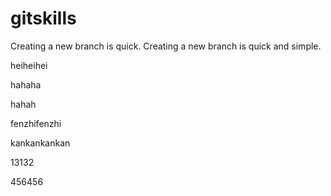 # gitskills
Creating a new branch is quick.
Creating a new branch is quick and simple.

heiheihei

hahaha

hahah


fenzhifenzhi


kankankankan


13132


456456


